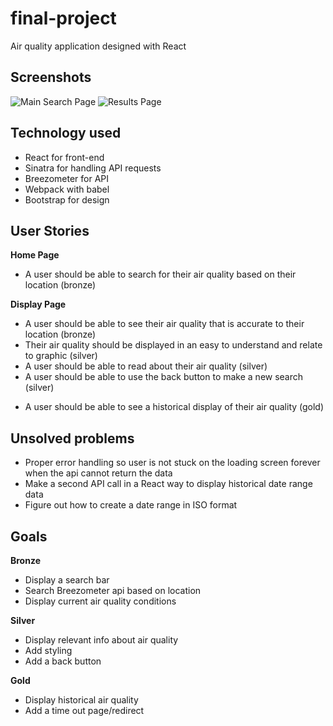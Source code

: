 # final-project
Air quality application designed with React

## Screenshots
![Main Search Page](https://www.dropbox.com/s/12bkaeeupc87sjl/Screenshot%202016-04-28%2010.04.02.png?raw=1)
![Results Page](https://www.dropbox.com/s/k0hdvuqf6ds0yfb/Screenshot%202016-04-28%2010.06.44.png?raw=1)

## Technology used
+ React for front-end
+ Sinatra for handling API requests
+ Breezometer for API
+ Webpack with babel
+ Bootstrap for design

## User Stories
**Home Page**
+ A user should be able to search for their air quality based on their location (bronze)

**Display Page**
+ A user should be able to see their air quality that is accurate to their location (bronze)
+ Their air quality should be displayed in an easy to understand and relate to graphic (silver)
+ A user should be able to read about their air quality (silver)
+ A user should be able to use the back button to make a new search (silver)
- A user should be able to see a historical display of their air quality (gold)

## Unsolved problems
- Proper error handling so user is not stuck on the loading screen forever when the api cannot return the data
- Make a second API call in a React way to display historical date range data
- Figure out how to create a date range in ISO format

## Goals
**Bronze**
+ Display a search bar
+ Search Breezometer api based on location
+ Display current air quality conditions

**Silver**
+ Display relevant info about air quality
+ Add styling
+ Add a back button

**Gold**
- Display historical air quality
- Add a time out page/redirect
